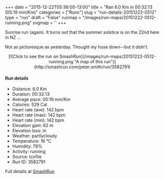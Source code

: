 +++
date = "2015-12-22T05:36:00-13:00"
title = "Ran 6.0 Km in 00:32:13 (05:19 min/Km)"
categories = ["Runs"]
slug = "run-details-20151222-0512"
type = "run"
draft = "False"
runmap = "/images/run-maps/20151222-0512-running.png"
svgmap = '<polyline points="92 48, 97 39, 98 34, 97 35, 90 33, 89 31, 86 30, 66 36, 59 43, 39 59, 37 60, 17 68, 8 70, 1 66, 0 63, 49 32, 64 39, 88 31, 90 31, 92 33, 100 33, 94 46">'
+++

Sunrise run (again). It turns out that the summer solstice is on the 22nd here in NZ ...

Not as picturesque as yesterday. Thought my hose down--but it didn't. 



<!--more-->

<center>
[![Click to see the run on SmashRun](/images/run-maps/20151222-0512-running.png "A map of this run")](http://smashrun.com/peter.smith/run/3582791)
</center>

#### Run details

* Distance: 6.0 Km
* Duration: 00:32:13
* Average pace: 05:19 min/Km
* Calories: 529 Cal
* Heart rate (ave): 142 bpm
* Heart rate (max): 142 bpm
* Heart rate (min): 142 bpm
* Elevation gain: 62 m
* Elevation loss:  m
* Weather: partlycloudy
* Temperature: 16 &deg;C
* Humidity: 79%
* Activity: running
* Source: tcxfile
* Run ID: 3582791

Full details at [SmashRun](http://smashrun.com/peter.smith/run/3582791)